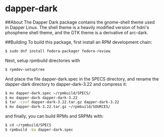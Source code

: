 # dapper-dark

##About
The Dapper Dark package contains the gnome-shell theme used in Dapper Linux. The shell theme is a heavily modified version of hdni's phosphene shell theme, and the GTK theme is a derivative of arc-dark.


##Building
To build this package, first install an RPM development chain:

```bash
$ sudo dnf install fedora-packager fedora-review

```

Next, setup rpmbuild directories with

```bash
$ rpmdev-setuptree
```
And place the file dapper-dark.spec in the SPECS directory, and rename the dapper-dark directory to dapper-dark-3.22 and compress it:
```bash
$ mv dapper-dark.spec ~/rpmbuild/SPECS/
$ mv dapper-dark dapper-dark-3.22
$ tar -czvf dapper-dark-3.22.tar.gz dapper-dark-3.22
$ mv dapper-dark-3.22.tar.gz ~/rpmbuild/SOURCES/
```

and finally, you can build RPMs and SRPMs with:
```bash
$ cd ~/rpmbuild/SPECS
$ rpmbuild -ba dapper-dark.spec
```


